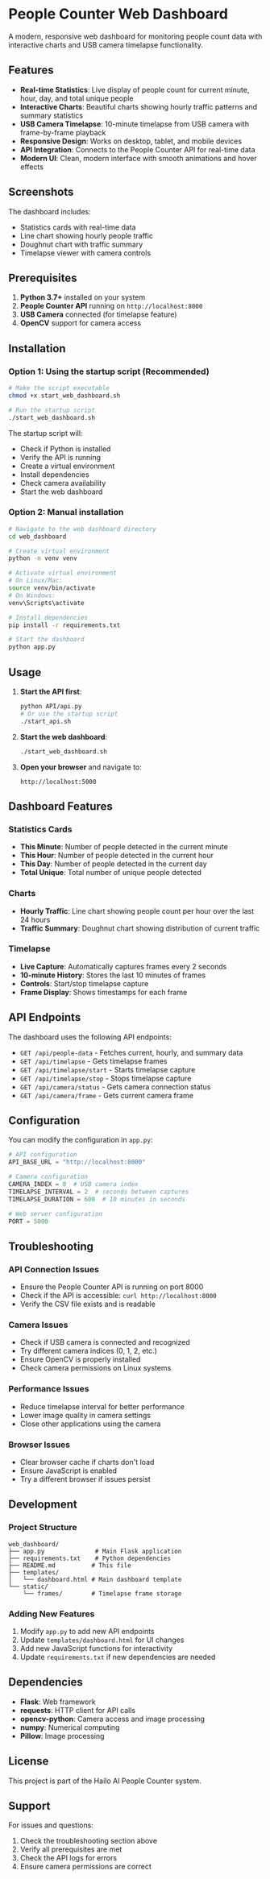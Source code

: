 # People Counter Web Dashboard

A modern, responsive web dashboard for monitoring people count data with interactive charts and USB camera timelapse functionality.

## Features

- **Real-time Statistics**: Live display of people count for current minute, hour, day, and total unique people
- **Interactive Charts**: Beautiful charts showing hourly traffic patterns and summary statistics
- **USB Camera Timelapse**: 10-minute timelapse from USB camera with frame-by-frame playback
- **Responsive Design**: Works on desktop, tablet, and mobile devices
- **API Integration**: Connects to the People Counter API for real-time data
- **Modern UI**: Clean, modern interface with smooth animations and hover effects

## Screenshots

The dashboard includes:
- Statistics cards with real-time data
- Line chart showing hourly people traffic
- Doughnut chart with traffic summary
- Timelapse viewer with camera controls

## Prerequisites

1. **Python 3.7+** installed on your system
2. **People Counter API** running on `http://localhost:8000`
3. **USB Camera** connected (for timelapse feature)
4. **OpenCV** support for camera access

## Installation

### Option 1: Using the startup script (Recommended)

```bash
# Make the script executable
chmod +x start_web_dashboard.sh

# Run the startup script
./start_web_dashboard.sh
```

The startup script will:
- Check if Python is installed
- Verify the API is running
- Create a virtual environment
- Install dependencies
- Check camera availability
- Start the web dashboard

### Option 2: Manual installation

```bash
# Navigate to the web dashboard directory
cd web_dashboard

# Create virtual environment
python -m venv venv

# Activate virtual environment
# On Linux/Mac:
source venv/bin/activate
# On Windows:
venv\Scripts\activate

# Install dependencies
pip install -r requirements.txt

# Start the dashboard
python app.py
```

## Usage

1. **Start the API first**:
   ```bash
   python API/api.py
   # Or use the startup script
   ./start_api.sh
   ```

2. **Start the web dashboard**:
   ```bash
   ./start_web_dashboard.sh
   ```

3. **Open your browser** and navigate to:
   ```
   http://localhost:5000
   ```

## Dashboard Features

### Statistics Cards
- **This Minute**: Number of people detected in the current minute
- **This Hour**: Number of people detected in the current hour
- **This Day**: Number of people detected in the current day
- **Total Unique**: Total number of unique people detected

### Charts
- **Hourly Traffic**: Line chart showing people count per hour over the last 24 hours
- **Traffic Summary**: Doughnut chart showing distribution of current traffic

### Timelapse
- **Live Capture**: Automatically captures frames every 2 seconds
- **10-minute History**: Stores the last 10 minutes of frames
- **Controls**: Start/stop timelapse capture
- **Frame Display**: Shows timestamps for each frame

## API Endpoints

The dashboard uses the following API endpoints:

- `GET /api/people-data` - Fetches current, hourly, and summary data
- `GET /api/timelapse` - Gets timelapse frames
- `GET /api/timelapse/start` - Starts timelapse capture
- `GET /api/timelapse/stop` - Stops timelapse capture
- `GET /api/camera/status` - Gets camera connection status
- `GET /api/camera/frame` - Gets current camera frame

## Configuration

You can modify the configuration in `app.py`:

```python
# API configuration
API_BASE_URL = "http://localhost:8000"

# Camera configuration
CAMERA_INDEX = 0  # USB camera index
TIMELAPSE_INTERVAL = 2  # seconds between captures
TIMELAPSE_DURATION = 600  # 10 minutes in seconds

# Web server configuration
PORT = 5000
```

## Troubleshooting

### API Connection Issues
- Ensure the People Counter API is running on port 8000
- Check if the API is accessible: `curl http://localhost:8000`
- Verify the CSV file exists and is readable

### Camera Issues
- Check if USB camera is connected and recognized
- Try different camera indices (0, 1, 2, etc.)
- Ensure OpenCV is properly installed
- Check camera permissions on Linux systems

### Performance Issues
- Reduce timelapse interval for better performance
- Lower image quality in camera settings
- Close other applications using the camera

### Browser Issues
- Clear browser cache if charts don't load
- Ensure JavaScript is enabled
- Try a different browser if issues persist

## Development

### Project Structure
```
web_dashboard/
├── app.py              # Main Flask application
├── requirements.txt    # Python dependencies
├── README.md          # This file
├── templates/
│   └── dashboard.html # Main dashboard template
└── static/
    └── frames/        # Timelapse frame storage
```

### Adding New Features
1. Modify `app.py` to add new API endpoints
2. Update `templates/dashboard.html` for UI changes
3. Add new JavaScript functions for interactivity
4. Update `requirements.txt` if new dependencies are needed

## Dependencies

- **Flask**: Web framework
- **requests**: HTTP client for API calls
- **opencv-python**: Camera access and image processing
- **numpy**: Numerical computing
- **Pillow**: Image processing

## License

This project is part of the Hailo AI People Counter system.

## Support

For issues and questions:
1. Check the troubleshooting section above
2. Verify all prerequisites are met
3. Check the API logs for errors
4. Ensure camera permissions are correct 